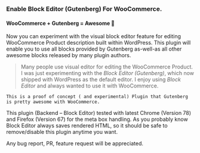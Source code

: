 ### Enable Block Editor (Gutenberg) For WooCommerce.


#### WooCommerce + Gutenberg = Awesome 🤩

Now you can experiment with the visual block editor feature for editing WooCommerce Product description built within WordPress. This plugin will enable you to use all blocks provided by Gutenberg as-well-as all other awesome blocks released by many plugin authors.

> Many people use visual editor for editing the WooCommerce Product. I was just experimenting with the  _Block Editor (Gutenberg)_, which now shipped with WordPress as the default editor. I enjoy using  _Block Editor_  and always wanted to use it with WooCommerce.


    This is a proof of concept ( and experimental) Plugin that Gutenberg is pretty awesome with WooCommerce.

This plugin (Backend – Block Editor) tested with latest Chrome (Version 78) and Firefox (Version 67) for the meta box handling. As you probably know Block Editor always saves rendered HTML, so it should be safe to remove/disable this plugin anytime you want.

Any bug report, PR, feature request will be appreciated.
